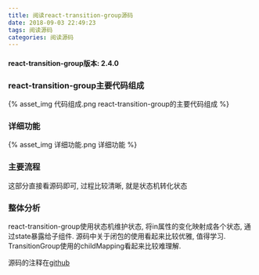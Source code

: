 ```yaml
---
title: 阅读react-transition-group源码
date: 2018-09-03 22:49:23
tags: 阅读源码
categories: 阅读源码
---
```


#### react-transition-group版本: 2.4.0

### react-transition-group主要代码组成
{% asset_img 代码组成.png react-transition-group的主要代码组成 %}

### 详细功能
{% asset_img 详细功能.png 详细功能 %}

### 主要流程
这部分直接看源码即可, 过程比较清晰, 就是状态机转化状态

### 整体分析
react-transition-group使用状态机维护状态, 将in属性的变化映射成各个状态, 通过state暴露给子组件. 源码中关于闭包的使用看起来比较优雅, 值得学习. TransitionGroup使用的childMapping看起来比较难理解.

源码的注释在[github](https://github.com/Zack-Bee/read-react-transition-group)